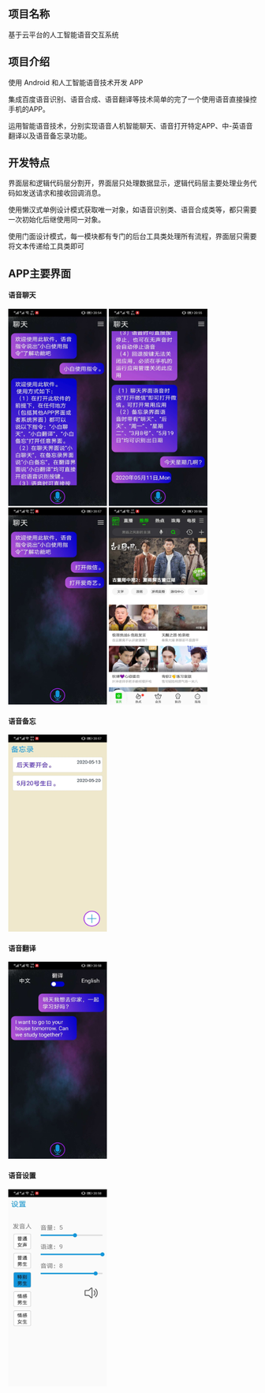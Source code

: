 ## 项目名称
基于云平台的人工智能语音交互系统

## 项目介绍
使用 Android 和人工智能语音技术开发 APP

集成百度语音识别、语音合成、语音翻译等技术简单的完了一个使用语音直接操控手机的APP。

运用智能语音技术，分别实现语音人机智能聊天、语音打开特定APP、中-英语音翻译以及语音备忘录功能。

## 开发特点
界面层和逻辑代码层分割开，界面层只处理数据显示，逻辑代码层主要处理业务代码如发送请求和接收回调消息。

使用懒汉式单例设计模式获取唯一对象，如语音识别类、语音合成类等，都只需要一次初始化后继使用同一对象。

使用门面设计模式，每一模块都有专门的后台工具类处理所有流程，界面层只需要将文本传递给工具类即可

## APP主要界面
#### 语音聊天
<img width="200" height="400" src="app/src/main/res/readmepicture/readmepicture1.jpg "/>
<img width="200" height="400" src="app/src/main/res/readmepicture/readmepicture2.jpg "/>
<img width="200" height="400" src="app/src/main/res/readmepicture/readmepicture3.jpg "/>
<img width="200" height="400" src="app/src/main/res/readmepicture/readmepicture4.jpg "/>

#### 语音备忘
<img width="200" height="400" src="app/src/main/res/readmepicture/readmepicture5.jpg "/>

#### 语音翻译
<img width="200" height="400" src="app/src/main/res/readmepicture/readmepicture6.jpg "/>

#### 语音设置
<img width="200" height="400" src="app/src/main/res/readmepicture/readmepicture7.jpg "/>